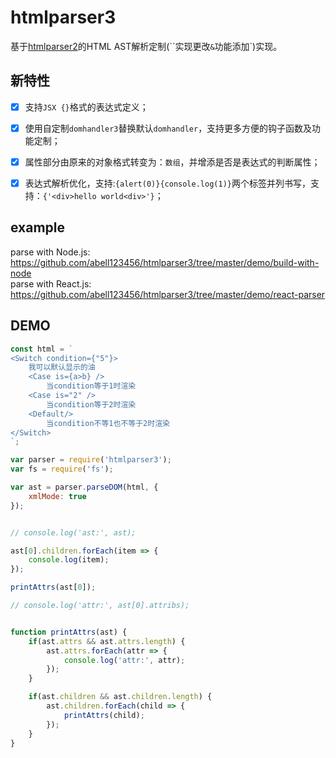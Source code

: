 # htmlparser3

基于[htmlparser2](https://www.npmjs.com/package/htmlparser2)的HTML AST解析定制(``实现更改` & `功能添加`)实现。


## 新特性

- [x] 支持`JSX {}`格式的表达式定义；    
- [x] 使用自定制`domhandler3`替换默认`domhandler`，支持更多方便的钩子函数及功能定制；    
- [x] 属性部分由原来的对象格式转变为：`数组`，并增添是否是表达式的判断属性；  
- [x] 表达式解析优化，支持:`{alert(0)}{console.log(1)}`两个标签并列书写，支持：`{'<div>hello world<div>'}`；


## example

parse with Node.js: https://github.com/abell123456/htmlparser3/tree/master/demo/build-with-node     
parse with React.js: https://github.com/abell123456/htmlparser3/tree/master/demo/react-parser   

## DEMO 

```js
const html = `
<Switch condition={"5"}>
    我可以默认显示的油
    <Case is={a>b} />
        当condition等于1时渲染
    <Case is="2" />
        当condition等于2时渲染
    <Default/>
        当condition不等1也不等于2时渲染
</Switch>
`;

var parser = require('htmlparser3');
var fs = require('fs');

var ast = parser.parseDOM(html, {
    xmlMode: true
});


// console.log('ast:', ast);

ast[0].children.forEach(item => {
    console.log(item);
});

printAttrs(ast[0]);

// console.log('attr:', ast[0].attribs);


function printAttrs(ast) {
    if(ast.attrs && ast.attrs.length) {
        ast.attrs.forEach(attr => {
            console.log('attr:', attr);
        });
    }

    if(ast.children && ast.children.length) {
        ast.children.forEach(child => {
            printAttrs(child);
        });
    }
}
```
